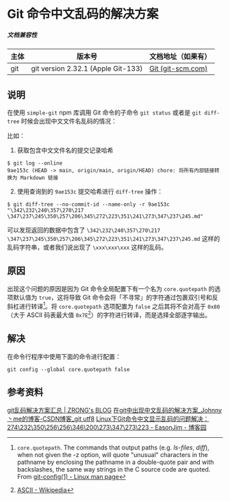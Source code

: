 # Git 命令中文乱码的解决方案

##### 文档兼容性


| 主体 | 版本号 | 文档地址（如果有） |
| -- | -- | -- |
| git | git version 2.32.1 (Apple Git-133) | [Git (git-scm.com)](https://git-scm.com/) |

## 说明

在使用 `simple-git` npm 库调用 Git 命令的子命令 `git status` 或者是 `git diff-tree` 时候会出现中文文件名乱码的情况：

比如：

1. 获取包含中文文件名的提交记录哈希

```shell
$ git log --online
9ae153c (HEAD -> main, origin/main, origin/HEAD) chore: 将所有内部链接转换为 Markdown 链接
```

2. 使用查询到的 `9ae153c` 提交哈希进行 `diff-tree` 操作：

```shell
$ git diff-tree --no-commit-id --name-only -r 9ae153c
"\342\232\240\357\270\217 \347\237\245\350\257\206\345\272\223\351\241\273\347\237\245.md"
```

可以发现返回的数据中包含了 `\342\232\240\357\270\217 \347\237\245\350\257\206\345\272\223\351\241\273\347\237\245.md` 这样的乱码字符串，或者我们说出现了 `\xxx\xxx\xxx` 这样的乱码。

## 原因

出现这个问题的原因是因为 Git 命令全局配置下有一个名为 `core.quotepath` 的选项默认值为 `true`，这将导致 Git 命令会将「不寻常」的字符通过包裹双引号和反斜杠进行转译[^1]。将 `core.quotepath` 选项配置为 `false` 之后其将不会对高于 `0x80`（大于 ASCII 码表最大值 `0x7E`[^2]）的字符进行转译，而是选择全部逐字输出。

## 解决

在命令行程序中使用下面的命令进行配置：

```shell
git config --global core.quotepath false
```

## 参考资料

[git乱码解决方案汇总 | ZRONG's BLOG](https://blog.zengrong.net/post/git-codec-issues/)
[在git中出现中文乱码的解决方案_Johnny丶me的博客-CSDN博客_git utf8](https://blog.csdn.net/tyro_java/article/details/53439537)
[Linux下Git命令中文显示乱码的问题解决：274\232\350\256\256\346\200\273\347\273\223 - EasonJim - 博客园](https://www.cnblogs.com/EasonJim/p/8403587.html)

[^1]: `core.quotepath`. The commands that output paths (e.g. _ls-files_, _diff_), when not given the -z option, will quote "unusual" characters in the pathname by enclosing the pathname in a double-quote pair and with backslashes, the same way strings in the C source code are quoted. From [git-config(1) - Linux man page](https://linux.die.net/man/1/git-config)
[^2]: [ASCII - Wikipedia](https://en.wikipedia.org/wiki/ASCII)

